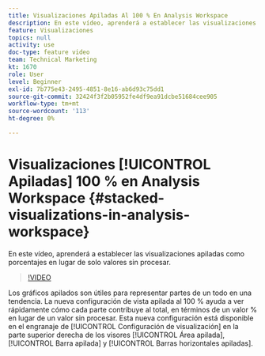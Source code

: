 ```yaml
---
title: Visualizaciones Apiladas Al 100 % En Analysis Workspace
description: En este vídeo, aprenderá a establecer las visualizaciones apiladas como porcentajes en lugar de solo valores sin procesar.
feature: Visualizaciones
topics: null
activity: use
doc-type: feature video
team: Technical Marketing
kt: 1670
role: User
level: Beginner
exl-id: 7b775e43-2495-4851-8e16-ab6d93c75dd1
source-git-commit: 32424f3f2b05952fe4df9ea91dcbe51684cee905
workflow-type: tm+mt
source-wordcount: '113'
ht-degree: 0%

---
```


# Visualizaciones [!UICONTROL Apiladas] 100 % en Analysis Workspace {#stacked-visualizations-in-analysis-workspace}

En este vídeo, aprenderá a establecer las visualizaciones apiladas como porcentajes en lugar de solo valores sin procesar.

>[!VIDEO](https://video.tv.adobe.com/v/23131/?quality=12)

Los gráficos apilados son útiles para representar partes de un todo en una tendencia. La nueva configuración de vista apilada al 100 % ayuda a ver rápidamente cómo cada parte contribuye al total, en términos de un valor % en lugar de un valor sin procesar. Esta nueva configuración está disponible en el engranaje de [!UICONTROL Configuración de visualización] en la parte superior derecha de los visores [!UICONTROL Área apilada], [!UICONTROL Barra apilada] y [!UICONTROL Barras horizontales apiladas].
